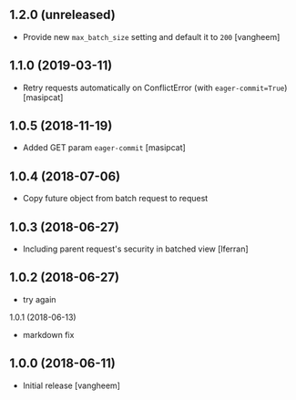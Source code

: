 1.2.0 (unreleased)
------------------

- Provide new `max_batch_size` setting and default it to `200`
  [vangheem]


1.1.0 (2019-03-11)
------------------

- Retry requests automatically on ConflictError (with `eager-commit=True`)
  [masipcat]


1.0.5 (2018-11-19)
------------------

- Added GET param `eager-commit` [masipcat]


1.0.4 (2018-07-06)
------------------

- Copy future object from batch request to request


1.0.3 (2018-06-27)
------------------

- Including parent request's security in batched view [lferran]


1.0.2 (2018-06-27)
------------------

- try again


1.0.1 (2018-06-13)

- markdown fix


## 1.0.0 (2018-06-11)

- Initial release
  [vangheem]
